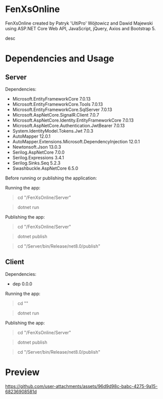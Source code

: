 # FenXsOnline
FenXsOnline created by Patryk 'UltiPro' Wójtowicz and Dawid Majewski using ASP.NET Core Web API, JavaScript, jQuery, Axios and Bootstrap 5.

desc

# Dependencies and Usage

## Server

Dependencies:

<ul>
  <li>Microsoft.EntityFrameworkCore 7.0.13</li>
  <li>Microsoft.EntityFrameworkCore.Tools 7.0.13</li>
  <li>Microsoft.EntityFrameworkCore.SqlServer 7.0.13</li>
  <li>Microsoft.AspNetCore.SignalR.Client 7.0.7</li>
  <li>Microsoft.AspNetCore.Identity.EntityFrameworkCore 7.0.13</li>
  <li>Microsoft.AspNetCore.Authentication.JwtBearer 7.0.13</li>
  <li>System.IdentityModel.Tokens.Jwt 7.0.3</li>
  <li>AutoMapper 12.0.1</li>
  <li>AutoMapper.Extensions.Microsoft.DependencyInjection 12.0.1</li>
  <li>Newtonsoft.Json 13.0.3</li>
  <li>Serilog.AspNetCore 7.0.0</li>
  <li>Serilog.Expressions 3.4.1</li>
  <li>Serilog.Sinks.Seq 5.2.3</li>
  <li>Swashbuckle.AspNetCore 6.5.0</li>
</ul>

Before running or publishing the application:

>

Running the app:

> cd "/FenXsOnline/Server"

> dotnet run

Publishing the app:

> cd "/FenXsOnline/Server"

> dotnet publish

> cd "/Server/bin/Release/net8.0/publish"

## Client

Dependencies:

<ul>
  <li>dep 0.0.0</li>
</ul>

Running the app:

> cd ""

> dotnet run

Publishing the app:

> cd "/FenXsOnline/Server"

> dotnet publish

> cd "/Server/bin/Release/net8.0/publish"

# Preview

https://github.com/user-attachments/assets/96d9d98c-babc-4275-9a15-68236908581d
